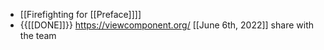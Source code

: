 - [[Firefighting for [[Preface]]]]
- {{[[DONE]]}} https://viewcomponent.org/ [[June 6th, 2022]] share with the team
